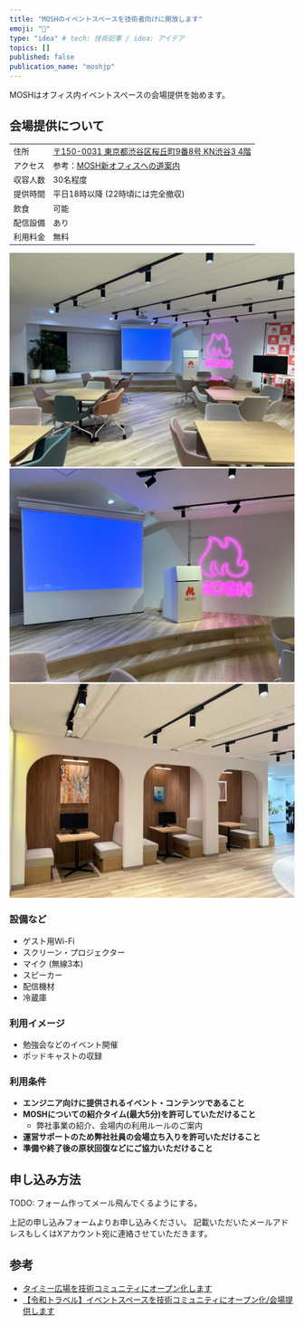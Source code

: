 ```yaml
---
title: "MOSHのイベントスペースを技術者向けに開放します"
emoji: "🏢"
type: "idea" # tech: 技術記事 / idea: アイデア
topics: []
published: false
publication_name: "moshjp"
---
```


MOSHはオフィス内イベントスペースの会場提供を始めます。

## 会場提供について

| | |
| --- | --- |
| 住所 | [〒150-0031 東京都渋谷区桜丘町9番8号 KN渋谷3 4階](https://maps.app.goo.gl/qAEc8wT8CbDoNbQY9) |
| アクセス | 参考：[MOSH新オフィスへの道案内](https://moshjp.notion.site/MOSH-1e0647fa6ef680d79835d8e4a740ed9c) |
| 収容人数 | 30名程度 |
| 提供時間 | 平日18時以降 (22時頃には完全撤収) |
| 飲食 | 可能 |
| 配信設備 | あり |
| 利用料金 | 無料 |

![](/images/7f7558664d348c/office-1.jpg)
![](/images/7f7558664d348c/office-2.jpg)
![](/images/7f7558664d348c/office-3.jpg)

### 設備など

- ゲスト用Wi-Fi
- スクリーン・プロジェクター
- マイク (無線3本)
- スピーカー
- 配信機材
- 冷蔵庫

### 利用イメージ

- 勉強会などのイベント開催
- ポッドキャストの収録

### 利用条件

- **エンジニア向けに提供されるイベント・コンテンツであること**
- **MOSHについての紹介タイム(最大5分)を許可していただけること**
  - 弊社事業の紹介、会場内の利用ルールのご案内
- **運営サポートのため弊社社員の会場立ち入りを許可いただけること**
- **準備や終了後の原状回復などにご協力いただけること**

## 申し込み方法

TODO: フォーム作ってメール飛んでくるようにする。

上記の申し込みフォームよりお申し込みください。
記載いただいたメールアドレスもしくはXアカウント宛に連絡させていただきます。

## 参考

- [タイミー広場を技術コミュニティにオープン化します](https://note.com/r_kawamata/n/nb3157e12819c)
- [【令和トラベル】イベントスペースを技術コミュニティにオープン化/会場提供します](https://engineering.reiwatravel.co.jp/blog/newt-community-space-open)
